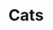 ---
ee_id_thing: '4400'
site: '1'
type: '2'
inv_num: 2018-006
url: 2018-006-cats
title: Cats
year: '2018'
display_year: '2018'
medium: Pen on paper (produced by Mutoh XP-300)
dims: 14 x 11 in
pitch: "​Stamp - cats"
ps: 'Edition 4 EAI. '
live_url: http://eai.org
related: ''
youtube: ''
related_code: ''
imgs: cats-2018-006-full-database-ih-1-1038.jpg
subheading: ''
download: ''
add_credit: ''
commission: ''
layout: things-i-made
---